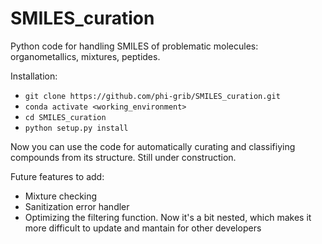 # SMILES_curation
Python code for handling SMILES of problematic molecules: organometallics, mixtures, peptides.

Installation:
* `git clone https://github.com/phi-grib/SMILES_curation.git`
* `conda activate <working_environment>`
* `cd SMILES_curation`
* `python setup.py install`

Now you can use the code for automatically curating and classifiying compounds from its structure.
Still under construction.

Future features to add:
- Mixture checking
- Sanitization error handler
- Optimizing the filtering function. Now it's a bit nested, which makes it more difficult to update and mantain for other developers
